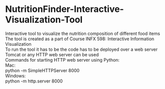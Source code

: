 # NutritionFinder-Interactive-Visualization-Tool
Interactive tool to visualize the nutrition composition of different food items<br>
The tool is created as a part of Course INFX 598: Interactive Information Visualization<br>
To run the tool it has to be the code has to be deployed over a web server<br>
Tomcat or any HTTP web server can be used<br>
Commands for starting HTTP web server using Python:<br>
Mac:<br>
python -m SimpleHTTPServer 8000 <br>
Windows:<br>
python -m http.server 8000 <br>


